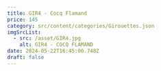 ```yaml
---
title: GIR4 - Cocq Flamand
price: 145
category: src/content/categories/Girouettes.json
imgSrcList:
  - src: /asset/GIR4.jpg
    alt: GIR4 - COCQ FLAMAND
date: 2024-05-22T16:45:00.748Z
draft: false
---
```


